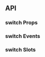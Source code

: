 ## API

### switch Props

<field-table :data="switchProps"/>

### switch Events

<field-table :data="switchEvents" type="emits" />

### switch Slots

<field-table :data="switchSlots"  type="slots"/>

<script setup>
import { ref } from 'vue';

const switchProps = ref([
  {
    name: 'model-value (v-model)',
    desc: '绑定值',
    type: 'string|number|boolean',
    value: '-',
  },
  {
    name: 'default-checked',
    desc: '默认选中状态（非受控状态）',
    type: 'boolean',
    value: '`false`',
  },
  {
    name: 'disabled',
    desc: '是否禁用',
    type: 'boolean',
    value: '`false`',
  },
  {
    name: 'loading',
    desc: '是否为加载中状态',
    type: 'boolean',
    value: '`false`',
  },
  {
    name: 'type',
    desc: '开关的类型',
    type: "'circle' | 'round' | 'line'",
    value: "'circle'",
  },
  {
    name: 'size',
    desc: '开关的大小',
    type: "'small' | 'medium'",
    value: "'medium'",
  },
  {
    name: 'checked-value',
    desc: '选中时的值',
    type: 'string|number|boolean',
    value: 'true',
  },
  {
    name: 'unchecked-value',
    desc: '未选中时的值',
    type: 'string|number|boolean',
    value: 'false)',
  },
  {
    name: 'checked-color',
    desc: '选中时的开关颜色',
    type: 'string',
    value: '-',
  },
  {
    name: 'unchecked-color',
    desc: '未选中时的开关颜色',
    type: 'string',
    value: '-',
  },
  {
    name: 'before-change',
    desc: 'switch 状态改变前的钩子， 返回 false 或者返回 Promise 且被 reject 则停止切换。',
    type: '( newValue: string | number | boolean) => Promise<boolean | void> | boolean | void',
    value: '-',
  },
  {
    name: 'checked-text',
    desc: '打开状态时的文案（type=\'line\'和size=\'small\'时不生效）',
    type: 'string',
    value: '-',
  },
  {
    name: 'unchecked-text',
    desc: '关闭状态时的文案（type=\'line\'和size=\'small\'时不生效）',
    type: 'string',
    value: '-',
  },
]);

const switchEvents = ref([
  {
    name: 'change',
    desc: '值改变时触发',
    type: '(value: boolean | string | number, ev: Event) => void',
    value: '-',
  },
  {
    name: 'focus',
    desc: '组件获得焦点时触发',
    type: '(ev: FocusEvent) => void',
    value: '-',
  },
  {
    name: 'blur',
    desc: '组件失去焦点时触发',
    type: '(ev: FocusEvent) => void',
    value: '-',
  },
]);

const switchSlots = ref([
  {
    name: 'checked-icon',
    desc: '打开状态时，按钮上的图标',
    type: '-',
    value: '-',
  },
  {
    name: 'unchecked-icon',
    desc: '关闭状态时，按钮上的图标',
    type: '-',
    value: '-',
  },
  {
    name: 'checked',
    desc: '打开状态时的文案（type=\'line\'和size=\'small\'时不生效）',
    type: '-',
    value: '-',
  },
  {
    name: 'unchecked',
    desc: '关闭状态时的文案（type=\'line\'和size=\'small\'时不生效）',
    type: '-',
    value: '-',
  },
]);
</script>
